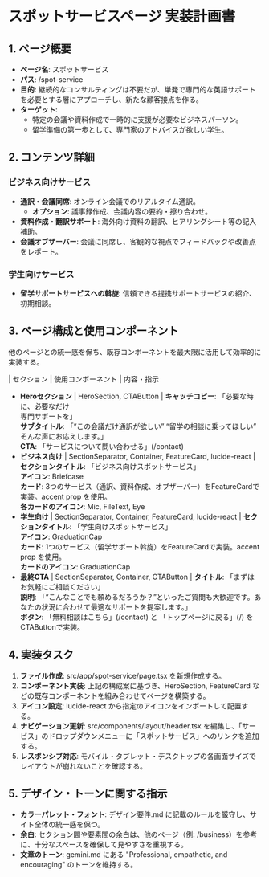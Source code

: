 # スポットサービスページ 実装計画書

## 1. ページ概要

- **ページ名**: スポットサービス
- **パス**: /spot-service
- **目的**: 継続的なコンサルティングは不要だが、単発で専門的な英語サポートを必要とする層にアプローチし、新たな顧客接点を作る。
- **ターゲット**:
  - 特定の会議や資料作成で一時的に支援が必要なビジネスパーソン。
  - 留学準備の第一歩として、専門家のアドバイスが欲しい学生。

## 2. コンテンツ詳細

### ビジネス向けサービス

- **通訳・会議同席**: オンライン会議でのリアルタイム通訳。
  - **オプション**: 議事録作成、会議内容の要約・擦り合わせ。
- **資料作成・翻訳サポート**: 海外向け資料の翻訳、ヒアリングシート等の記入補助。
- **会議オブザーバー**: 会議に同席し、客観的な視点でフィードバックや改善点をレポート。

### 学生向けサービス

- **留学サポートサービスへの斡旋**: 信頼できる提携サポートサービスの紹介、初期相談。

## 3. ページ構成と使用コンポーネント

他のページとの統一感を保ち、既存コンポーネントを最大限に活用して効率的に実装する。

| セクション | 使用コンポーネント | 内容・指示

- **Heroセクション** | HeroSection, CTAButton | **キャッチコピー**: 「必要な時に、<span className="text-primary">必要なだけ</span><br />専門サポートを」<br>**サブタイトル**: 「“この会議だけ通訳が欲しい” “留学の相談に乗ってほしい” そんな声にお応えします。」<br>**CTA**: 「サービスについて問い合わせる」(/contact)
- **ビジネス向け** | SectionSeparator, Container, FeatureCard, lucide-react | **セクションタイトル**: 「ビジネス向けスポットサービス」<br>**アイコン**: Briefcase<br>**カード**: 3つのサービス（通訳、資料作成、オブザーバー）をFeatureCardで実装。accent prop を使用。<br>**各カードのアイコン**: Mic, FileText, Eye
- **学生向け** | SectionSeparator, Container, FeatureCard, lucide-react | **セクションタイトル**: 「学生向けスポットサービス」<br>**アイコン**: GraduationCap<br>**カード**: 1つのサービス（留学サポート斡旋）をFeatureCardで実装。accent prop を使用。<br>**カードのアイコン**: GraduationCap
- **最終CTA** | SectionSeparator, Container, CTAButton | **タイトル**: 「まずはお気軽にご相談ください」<br>**説明**: 「“こんなことでも頼めるだろうか？”といったご質問も大歓迎です。あなたの状況に合わせて最適なサポートを提案します。」<br>**ボタン**: 「無料相談はこちら」(/contact) と 「トップページに戻る」(/) をCTAButtonで実装。

## 4. 実装タスク

1.  **ファイル作成**: src/app/spot-service/page.tsx を新規作成する。
2.  **コンポーネント実装**: 上記の構成案に基づき、HeroSection, FeatureCard などの既存コンポーネントを組み合わせてページを構築する。
3.  **アイコン設定**: lucide-react から指定のアイコンをインポートして配置する。
4.  **ナビゲーション更新**: src/components/layout/header.tsx を編集し、「サービス」のドロップダウンメニューに「スポットサービス」へのリンクを追加する。
5.  **レスポンシブ対応**: モバイル・タブレット・デスクトップの各画面サイズでレイアウトが崩れないことを確認する。

## 5. デザイン・トーンに関する指示

- **カラーパレット・フォント**: デザイン要件.md に記載のルールを厳守し、サイト全体の統一感を保つ。
- **余白**: セクション間や要素間の余白は、他のページ（例: /business）を参考に、十分なスペースを確保して見やすさを重視する。
- **文章のトーン**: gemini.md にある "Professional, empathetic, and encouraging" のトーンを維持する。
